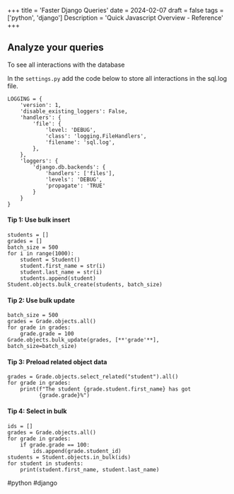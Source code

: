 +++
title = 'Faster Django Queries'
date = 2024-02-07
draft = false
tags = ['python', 'django']
Description = 'Quick Javascript Overview - Reference'
+++

## Analyze your queries
To see all interactions with the database

In the `settings.py` add the code below to store all interactions in the sql.log file.
```
LOGGING = {
	'version': 1,
	'disable_existing_loggers': False,
	'handlers': {
		'file': {
			'level: 'DEBUG',
			'class': 'logging.FileHandlers',
			'filename': 'sql.log',
		},
	},
	'loggers': {
		'django.db.backends': {
			'handlers': ['files'],
			'levels': 'DEBUG',
			'propagate': 'TRUE'
		}
	}
}

```

#### Tip 1: Use bulk insert
```
students = []  
grades = []  
batch_size = 500  
for i in range(1000):  
	student = Student()  
	student.first_name = str(i)  
	student.last_name = str(i)  
	students.append(student)  
Student.objects.bulk_create(students, batch_size)
```

#### Tip 2: Use bulk update
```
batch_size = 500  
grades = Grade.objects.all()  
for grade in grades:  
	grade.grade = 100  
Grade.objects.bulk_update(grades, [**'grade'**], batch_size=batch_size)
```

#### Tip 3: Preload related object data
```
grades = Grade.objects.select_related("student").all()  
for grade in grades:  
	print(f"The student {grade.student.first_name} has got 
          {grade.grade}%")
```

#### Tip 4: Select in bulk
```
ids = []  
grades = Grade.objects.all()  
for grade in grades:  
	if grade.grade == 100:  
		ids.append(grade.student_id)  
students = Student.objects.in_bulk(ids)  
for student in students:  
	print(student.first_name, student.last_name)
```

#python #django